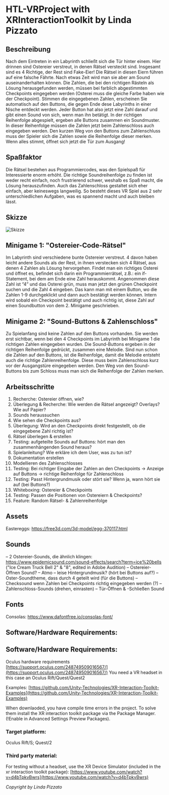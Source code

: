 # HTL-VRProject with XRInteractionToolkit by Linda Pizzato

## Beschreibung
Nach dem Eintreten in ein Labyrinth schließt sich die Tür hinter einem. Hier drinnen sind Ostereier verstreut, in denen Rätsel versteckt sind. Insgesamt sind es 4 Richtige, der Rest sind Fake-Eier!
Die Rätsel in diesen Eiern führen auf eine falsche Fährte. Nach etwas Zeit wird man sie aber am Sound auseinanderhalten können.
Die Zahlen, die bei den richtigen Rästeln als Lösung herausgefunden werden, müssen bei farblich abgestimmten Checkpoints eingegeben werden (Osterei muss die gleiche Farbe haben wie der Checkpoint).
Stimmen die eingegebenen Zahlen, erscheinen Sie automatisch auf den Buttons, die gegen Ende dese Labyrinths in einer Nische entdeckt werden. Jeder Button hat also jetzt eine Zahl darauf und gibt einen Sound von sich, wenn man ihn betätigt.
In der richtigen Reihenfolge abgespielt, ergeben alle Buttons zusammen ein Soundmuster. In dieser Reihenfolge müssen die Zahlen jetzt beim Zahlenschloss auch eingegeben werden.
Den kurzen Weg von den Buttons zum Zahlenschluss muss der Spieler sich die Zahlen sowie die Reihenfolge dieser merken. Wenn alles stimmt, öffnet sich jetzt die Tür zum Ausgang!

## Spaßfaktor
Die Rätsel bestehen aus Programmiercodes, was den Spielspaß für Interessierte enorm erhöht. Die richtige Soundreihenfolge zu finden ist weder recht einfach, noch frustrierend schwer, weshalb es Spaß macht, die Lösung herauszufinden. Auch das Zahlenschloss gestaltet sich eher einfach, aber keineswegs langweilig.
So besteht dieses VR Spiel aus 2 sehr unterschiedlichen Aufgaben, was es spannend macht und auch bleiben lässt.

## Skizze
![Skizze](https://user-images.githubusercontent.com/72389401/168030256-a4b7e302-fdd3-48ff-9e17-3735498b3b8e.png)

## Minigame 1: "Ostereier-Code-Rätsel"
Im Labyrinth sind verschiedene bunte Ostereier verstreut. 4 davon haben leicht andere Sounds als der Rest, in ihnen verstecken sich 4 Rätsel, aus denen 4 Zahlen als Lösung hervorgehen.
Findet man ein richtiges Osterei und öffnet es, befindet sich darin ein Programmierrätsel, z.B.: ein if-Statement, bei dem am Ende eine Zahl herauskommt. Angenommen diese Zahl ist “4” und das Osterei grün, muss man jetzt den grünen Checkpoint suchen und die Zahl 4 eingeben. Das kann man mit einem Button, wo die Zahlen 1-9 durchgeklickt und dann auch bestätigt werden können.
Intern wird sobald ein Checkpoint bestätigt und auch richtig ist, diese Zahl auf einen Soundbutton von dem 2. Minigame geschrieben.

## Minigame 2: "Sound-Buttons & Zahlenschloss"
Zu Spielanfang sind keine Zahlen auf den Buttons vorhanden. Sie werden erst sichtbar, wenn bei den 4 Checkpoints im Labyrinth bei Minigame 1 die richtigen Zahlen eingegeben wurden.
Die Sound-Buttons ergeben in der richtigen Reihenfolge gedrückt, zusammen eine Melodie. Sind nun schon die Zahlen auf den Buttons, ist die Reihenfolge, damit die Melodie entsteht auch die richtige Zahlenreihenfolge.
Diese muss beim Zahlenschloss kurz vor der Ausgangstüre eingegeben werden.
Den Weg von den Sound-Buttons bis zum Schloss muss man sich die Reihenfolge der Zahlen merken.

## Arbeitsschritte
1. Recherche: Ostereier öffnen, wie?
2. Überlegung & Recherche: Wie werden die Rätsel angezeigt? Overlays? Wie auf Papier?
3. Sounds heraussuchen
4. Wie sehen die Checkpoints aus?
5. Überlegung: Wird an den Checkpoints direkt festgestellt, ob die eingegebene Zahl richtig ist?
6. Rätsel überlegen & erstellen
7. Testing: aufgeteilte Sounds auf Buttons: hört man den zusammenhängenden Sound heraus?
8. Spielanleitung? Wie erkläre ich dem User, was zu tun ist?
9. Dokumentation erstellen
10. Modellieren des Zahlenschlosses
11. Testing: Bei richtiger Eingabe der Zahlen an den Checkpoints -> Anzeige auf Buttons -> richtige Reihenfolge für Zahlenschloss
12. Testing: Passt Hintergrundmusik oder stört sie? Wenn ja, wann hört sie auf (bei Buttons?)
13. Whiteboxing: Ostereier & Checkpoints
14. Testing: Passen die Positionen von Ostereiern & Checkpoints?
15. Feature: Random Rätsel- & Zahlenreihenfolge

## Assets
Eastereggs: https://free3d.com/3d-model/egg-370117.html

## Sounds
– 2 Ostereier-Sounds, die ähnlich klingen: https://www.epidemicsound.com/sound-effects/search?term=ice%20bells ("Ice Cream Truck Bell 2" & "8", edited in Adobe Audition)
– Ostereier-Öffnen Sound?
– Atmo
– leise Hintergrundmusik? (hört bei Buttons auf?)
– Oster-Soundtheme, dass durch 4 geteilt wird (für die Buttons)
– Checksound wenn Zahlen bei Checkpoints richtig eingegeben werden (?)
– Zahlenschloss-Sounds (drehen, einrasten)
– Tür-Öffnen & -Schließen Sound

## Fonts
Consolas: https://www.dafontfree.io/consolas-font/

## Software/Hardware Requirements:

## Software/Hardware Requirements:

Oculus hardware requirements  [https://support.oculus.com/248749509016567/](https://support.oculus.com/248749509016567/)  You need a VR headset in this case an Oculus Rift/Quest/Quest2

Examples:  [https://github.com/Unity-Technologies/XR-Interaction-Toolkit-Examples](https://github.com/Unity-Technologies/XR-Interaction-Toolkit-Examples)

When downlaoded, you have compile time errors in the project. To solve them install the XR interaction toolkit package via the Package Manager. (!Enable in Advanced Settings Preview Packages).

### Target platform:
Oculus Rift/S; Quest/2

### Third party material:
For testing without a headset, use the XR Device Simulator (included in the xr interaction toolkit package):  [https://www.youtube.com/watch?v=d4bTpkvBwrs](https://www.youtube.com/watch?v=d4bTpkvBwrs)

*Copyright by Linda Pizzato*
